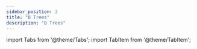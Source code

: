 ```yaml
---
sidebar_position: 3
title: "B Trees"
description: "B Trees"
---
```


import Tabs from '@theme/Tabs';
import TabItem from '@theme/TabItem';

